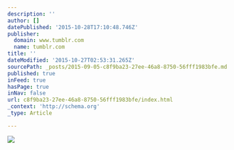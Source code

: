 ```yaml
---
description: ''
author: []
datePublished: '2015-10-28T17:10:48.746Z'
publisher:
  domain: www.tumblr.com
  name: tumblr.com
title: ''
dateModified: '2015-10-27T02:53:31.265Z'
sourcePath: _posts/2015-09-05-c8f9ba23-27ee-46a8-8750-56fff1983bfe.md
published: true
inFeed: true
hasPage: true
inNav: false
url: c8f9ba23-27ee-46a8-8750-56fff1983bfe/index.html
_context: 'http://schema.org'
_type: Article

---
```

![](https://33.media.tumblr.com/3105c59635c40a0e918b943f117624d9/tumblr_nseudab6Ol1qzco77o2_r1_500.gif)